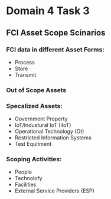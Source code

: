 # Domain 4 Task 3
## FCI Asset Scope Scinarios
### FCI data in different Asset Forms:
* Process
* Store
* Transmit
### Out of Scope Assets
### Specalized Assets:
* Government Property
* IoT/Industural IoT (IIoT)
* Operational Technology (Ot)
* Restricted Information Systems
* Test Equitment
### Scoping Activities:
* People
* Technolofy
* Facilities
* External Service Providers (ESP)
